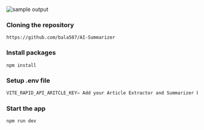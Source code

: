 ![sample output](https://i.pinimg.com/originals/b0/2f/08/b02f08f39972c3cdf4d14b3ec4fd186e.jpg)


### Cloning the repository
```shell
https://github.com/bala587/AI-Summarizer
```

### Install packages
```shell
npm install
```

### Setup .env file
```js
VITE_RAPID_API_ARITCLE_KEY= Add your Article Extractor and Summarizer key from rapid api
```
### Start the app
```shell
npm run dev
```
